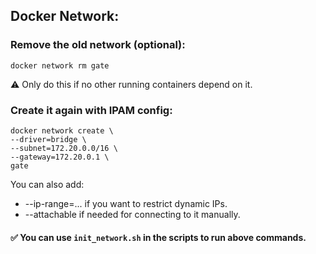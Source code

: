 ## Docker Network:

### Remove the old network (optional):

```
docker network rm gate
```
⚠️ Only do this if no other running containers depend on it.

### Create it again with IPAM config:

```
docker network create \
--driver=bridge \
--subnet=172.20.0.0/16 \
--gateway=172.20.0.1 \
gate
```
You can also add:

* --ip-range=... if you want to restrict dynamic IPs.
* --attachable if needed for connecting to it manually.

#### ✅ **You can use `init_network.sh` in the scripts to run above commands.**